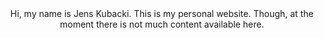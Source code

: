 <center>Hi, my name is Jens Kubacki. This is my personal website. Though, at the moment there is not much content available here.</center>
